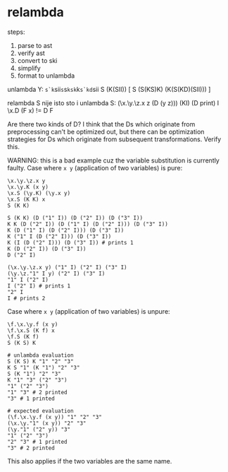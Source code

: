 # relambda

steps:

1. parse to ast
2. verify ast
3. convert to ski
4. simplify
5. format to unlambda


unlambda Y: ``s`k``sii``s``s`ksk`k``s`kd``sii
S (K(SII)) [ S (S(KS)K) (K(S(KD)(SII))) ]

relambda S nije isto sto i unlambda S:
(\x.\y.\z.x z (D (y z))) (KI) (D print) I
\x.D (F x) != D F

Are there two kinds of D? I think that the Ds which originate from preprocessing can't be optimized out, but there can be optimization strategies for Ds which originate from subsequent transformations. Verify this.

WARNING: this is a bad example cuz the variable substitution is currently faulty.
Case where `x y` (application of two variables) is pure:
```
\x.\y.\z.x y
\x.\y.K (x y)
\x.S (\y.K) (\y.x y)
\x.S (K K) x
S (K K)

S (K K) (D ("1" I)) (D ("2" I)) (D ("3" I))
K K (D ("2" I)) (D ("1" I) (D ("2" I))) (D ("3" I))
K (D ("1" I) (D ("2" I))) (D ("3" I))
K ("1" I (D ("2" I))) (D ("3" I))
K (I (D ("2" I))) (D ("3" I)) # prints 1
K (D ("2" I)) (D ("3" I))
D ("2" I)

(\x.\y.\z.x y) ("1" I) ("2" I) ("3" I)
(\y.\z."1" I y) ("2" I) ("3" I)
"1" I ("2" I)
I ("2" I) # prints 1
"2" I
I # prints 2
```

Case where `x y` (application of two variables) is unpure:
```
\f.\x.\y.f (x y)
\f.\x.S (K f) x
\f.S (K f)
S (K S) K

# unlambda evaluation
S (K S) K "1" "2" "3"
K S "1" (K "1") "2" "3"
S (K "1") "2" "3"
K "1" "3" ("2" "3")
"1" ("2" "3")
"1" "3" # 2 printed
"3" # 1 printed

# expected evaluation
(\f.\x.\y.f (x y)) "1" "2" "3"
(\x.\y."1" (x y)) "2" "3"
(\y."1" ("2" y)) "3"
"1" ("2" "3")
"2" "3" # 1 printed
"3" # 2 printed
```
This also applies if the two variables are the same name.
